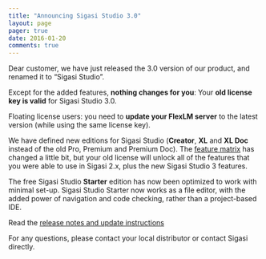 ```yaml
---
title: "Announcing Sigasi Studio 3.0"
layout: page 
pager: true
date: 2016-01-20
comments: true
---
```

Dear customer, we have just released the 3.0 version of our product, and renamed it to “Sigasi Studio”. 

Except for the added features, **nothing changes for you**: Your **old license key is valid** for Sigasi Studio 3.0.

Floating license users: you need to **update your FlexLM server** to the latest version (while using the same license key). 

We have defined new editions for Sigasi Studio (**Creator**, **XL** and **XL Doc** instead of the old Pro, Premium and Premium Doc). 
The [feature matrix](http://www.sigasi.com/products) has changed a little bit, but your old license will unlock all of the 
features that you were able to use in Sigasi 2.x, plus the new Sigasi Studio 3 features.

The free Sigasi Studio **Starter** edition has now been optimized to work with minimal set-up.
Sigasi Studio Starter now works as a file editor, with the added power of navigation and code checking, rather than a project-based IDE.

Read the [release notes and update instructions](/releasenotes/sigasi-3.00.html#how-to-update)

For any questions, please contact your local distributor or contact Sigasi directly.
